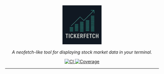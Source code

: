 <p align="center">
  <img src="./docs/img/logo.png" alt="tickerfetch" style="height: 128px;">
</p>
<p align="center">
    <em>A neofetch-like tool for displaying stock market data in your terminal.</em>
</p>
<p align="center">
<a href="https://github.com/TylerHillery/tickerfetch/actions?query=workflow%3ATest" target="_blank">
    <img src="https://github.com/TylerHillery/tickerfetch/workflows/CI/badge.svg" alt="CI">
</a>
<a href="https://coverage-badge.samuelcolvin.workers.dev/redirect/TylerHillery/tickerfetch" target="_blank">
    <img src="https://coverage-badge.samuelcolvin.workers.dev/TylerHillery/tickerfetch.svg" alt="Coverage">
</p>

---
